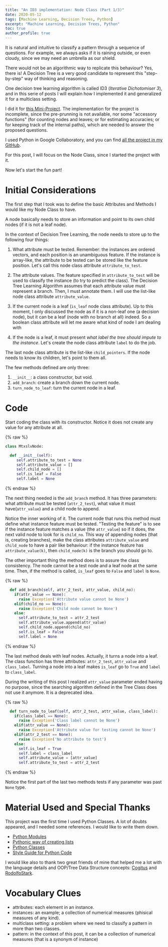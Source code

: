 ```yaml
---
title: "An ID3 implementation: Node Class (Part 1/3)"
date: 2020-05-12
tags: [Machine Learning, Decision Trees, Python]
excerpt: "Machine Learning, Decision Trees, Python"
toc: true
author_profile: true
---
```


 It is natural and intuitive to classify a pattern through a sequence of questions. For example, we always asks if it is raining outside, or even cloudy, since we may need an umbrella as our shield.

There would not be an algorithmic way to replicate this behaviour? Yes, there is! A Decision Tree is a very good candidate to represent this "step-by-step"
way of thinking and reasoning. 

One decision tree learning algorithm is called ID3 (_Iterative Dichotomiser 3_), and in this serie of posts I will explain how I implemented it and generalized it for a multiclass setting. 

I did it for [this Mini-Project](https://courses.cs.washington.edu/courses/cse446/15sp/assignments/1/hw1.pdf). The implementation for the project is incomplete, since the pre-prunning is not available, nor some "accessory functions" (for counting nodes and leaves; or for estimating accuracies; or for keeping track of the internal paths), which are needed to answer the proposed questions. 

I used Python in Google Collaboratory, and you can find [all the project in my GitHub](https://github.com/mtxslv/StudyingMachineLearning/tree/master/PaulGAllenSchool/DecisionTrees).

For this post, I will focus on the Node Class, since I started the project with it.

Now let's start the fun part!

# Initial Considerations

The first step that I took was to define the basic Attributes and Methods I would like my Node Class to have.

A node basically needs to store an information and point to its own child nodes (if it is not a leaf node).

In the context of Decision Tree Learning, the node needs to store up to the following four things:

1. What attribute must be tested. Remember: the instances are ordered vectors, and each position is an unambiguous feature. If the instance is array-like, the attribute to be tested can be stored like the feature position. Let's call this node class attribute ```attribute_to_test```.

2. The attribute values. The feature specified in ```attribute_to_test``` will be used to classify the instance (to try to predict the class). The Decision Tree Learning Algorithm assumes that each attribute value must represent a branch. Then, I must annotate them. I will use the list-like node class attribute ```attribute_value```.

3. If the current node is a leaf (```is_leaf``` node class attribute). Up to this moment, I only discussed the node as if it is a non-leaf one (a decision node), but it can be a leaf (node with no branch at all) indeed. So a boolean class attribute will let me aware what kind of node I am dealing with

4.  If the node is a leaf, it must present _what label the tree should impute to the instance_. Let's create the node class attribute ```label``` to do the job.

The last node class attribute is the list-like ```child_pointers```. If the node needs to know its children, let's point to them all.

The few methods defined are only three:

1. ```__init__```: a class constructor, but void.
2. ```add_branch```: create a branch down the current node.
3. ```turn_node_to_leaf```: turn the current node in a leaf.

# Code

Start coding the class with its constructor. Notice it does not create any value for any attribute at all. 

{% raw %}
```python
class MtxslvNode:

  def __init__(self):
     self.attribute_to_test = None
     self.attribute_value = []
     self.child_node = []
     self.is_leaf = False
     self.label = None
```
{% endraw %}


The next thing needed is the ```add_branch``` method. It has three parameters: what attribute must be tested (```attr_2_test```), what value it must have(```attr_value```) and a child node to append.

Notice the inner working of it. The current node that runs this method must define what instance feature must be tested. "Testing the feature" is to see if the instance feature matches a value (the ```attr_value```) so if it does, the next valid node to look for is ```child_no```. This way of appending nodes (that is, creating branches), make the class attributes ```attribute_value``` and ```child_node``` to have a pair like behaviour: if the instance feature has ```attribute_value(k)```, then ```child_node(k)``` is the branch you should go to. 

The other important thing the method does is to assure the class consistency. The node cannot be a test node and a leaf node at the same time. Then, if the method is called, ```is_leaf``` goes to ```False``` and ```label``` is ```None```.

{% raw %}
```python
  def add_branch(self, attr_2_test, attr_value, child_no):
    if(attr_value == None):
      raise Exception('Attribute value cannot be None')
    elif(child_no == None):
      raise Exception('Child node cannot be None')
    else:  
      self.attribute_to_test = attr_2_test      
      self.attribute_value.append(attr_value)
      self.child_node.append(child_no)
      self.is_leaf = False
      self.label = None
```
{% endraw %}


The last method deals with leaf nodes. Actually, it turns a node into a leaf. The class function has three attributes: ```attr_2_test```, ```attr_value``` and ```class_label```.
Turning a node into a leaf makes ```is_leaf``` go to ```True``` and ```label``` to ```class_label```. 

During the writing of this post I realized ```attr_value``` parameter ended having no purpose, since the searching algorithm defined in the Tree Class does not use it anymore. It is a deprecated idea.

{% raw %}
```python
  def turn_node_to_leaf(self, attr_2_test, attr_value, class_label):
    if(class_label == None):
      raise Exception('Class label cannot be None')
    elif(attr_value == None):
      raise Exception('Attribute value for testing cannot be None')
    elif(attr_2_test == None):
      raise Exception('No attribute to test')  
    else:
      self.is_leaf = True
      self.label = class_label
      self.attribute_value = [attr_value]
      self.attribute_to_test = attr_2_test
```
{% endraw %}


Notice the first part of the last two methods tests if any parameter was past ```None``` type.

# Material Used and Special Thanks

This project was the first time I used Python Classes. A lot of doubts appeared, and I needed some references. I would like to write them down.

* [Python Modules](https://docs.python.org/3/tutorial/modules.html)
* [Pythonic way of creating lists](https://docs.python.org/3/tutorial/datastructures.html#list-comprehensions)
* [Python Classes](https://docs.python.org/3/tutorial/classes.html)
* [Style Guide for Python Code](https://www.python.org/dev/peps/pep-0008/)

I would like also to thank two great friends of mine that helped me a lot with the language details and OOP/Tree Data Structure concepts: [Cogitus](https://github.com/cogitus/) and [RodolfoStark](https://github.com/rodolfostark/).

# Vocabulary Clues

* attributes: each element in an instance.
* instances: an example; a collection of numerical measures (phisical measures of any kind). 
* multiclass setting: a problem where we need to classify a pattern in more than two classes.
* pattern: in the context of this post, it can be a collection of numerical measures (that is a synonym of instance) 